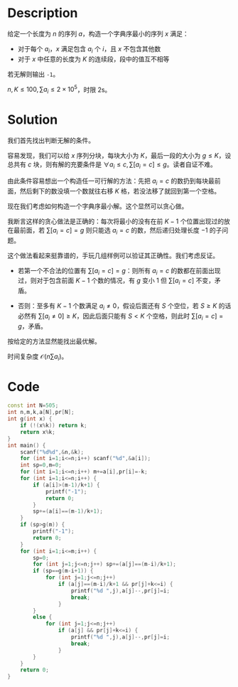 # Description

给定一个长度为 $n$ 的序列 $a$，构造一个字典序最小的序列 $x$ 满足：

- 对于每个 $a_i$，$x$ 满足包含 $a_i$ 个 $i$，且 $x$ 不包含其他数
- 对于 $x$ 中任意的长度为 $K$ 的连续段，段中的值互不相等

若无解则输出 ```-1```。

$n,K \le 100, \sum a_i \le 2 \times 10^5$，时限 2s。

# Solution

我们首先找出判断无解的条件。

容易发现，我们可以给 $x$ 序列分块，每块大小为 $K$，最后一段的大小为 $g \le K$，设总共有 $c$ 块，则有解的充要条件是 $\forall a_i \le c, 
\sum [a_i=c] \le g$。读者自证不难。

由此条件容易想出一个构造任一可行解的方法：先把 $a_i=c$ 的数扔到每块最前面，然后剩下的数没填一个数就往右移 $K$ 格，若没法移了就回到第一个空格。

现在我们考虑如何构造一个字典序最小解。这个显然可以贪心做。

我断言这样的贪心做法是正确的：每次将最小的没有在前 $K-1$ 个位置出现过的放在最前面，若 $\sum [a_i=c]=g$ 则只能选 $a_i=c$ 的数，然后递归处理长度 $-1$ 的子问题。

这个做法看起来挺靠谱的，手玩几组样例可以验证其正确性。我们考虑反证。

- 若第一个不合法的位置有 $\sum [a_i=c]=g$：则所有 $a_i=c$ 的数都在前面出现过，则对于包含前面 $K-1$ 个数的情况，有 $g$ 变小 $1$ 但 $\sum [a_i=c]$ 不变，矛盾。

- 否则：至多有 $K-1$ 个数满足 $a_i \neq 0$，假设后面还有 $S$ 个空位，若 $S \ge K$ 的话必然有 $\sum [a_i \neq 0] \ge K$，因此后面只能有 $S<K$ 个空格，则此时 $\sum [a_i=c]=g$，矛盾。

按给定的方法显然能找出最优解。

时间复杂度 $\mathcal O(n \sum a_i)$。

# Code

```cpp
const int N=505;
int n,m,k,a[N],pr[N];
int g(int x) {
	if (!(x%k)) return k;
	return x%k;
}
int main() {
	scanf("%d%d",&n,&k);
	for (int i=1;i<=n;i++) scanf("%d",&a[i]);
	int sp=0,m=0;
	for (int i=1;i<=n;i++) m+=a[i],pr[i]=-k;
	for (int i=1;i<=n;i++) {
		if (a[i]>(m-1)/k+1) {
			printf("-1");
			return 0;
		}
		sp+=(a[i]==(m-1)/k+1);
	}
	if (sp>g(m)) {
		printf("-1");
		return 0;
	}
	for (int i=1;i<=m;i++) {
		sp=0;
		for (int j=1;j<=n;j++) sp+=(a[j]==(m-i)/k+1);
		if (sp==g(m-i+1)) {
			for (int j=1;j<=n;j++)
				if (a[j]==(m-i)/k+1 && pr[j]+k<=i) {
					printf("%d ",j),a[j]--,pr[j]=i;
					break;
				}
		}
		else {
			for (int j=1;j<=n;j++)
				if (a[j] && pr[j]+k<=i) {
					printf("%d ",j),a[j]--,pr[j]=i;
					break;
				}
		}
	}
	return 0;
}

```

